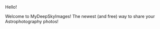 Hello!

Welcome to MyDeepSkyImages! The newest (and free) way to share your Astrophotography photos!